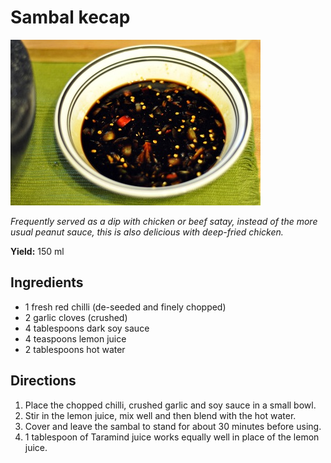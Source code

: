 # Sambal kecap

![Sambal kecap](resources/sambal-kecap.jpg)

*Frequently served as a dip with chicken or beef satay, instead of the more usual peanut sauce, this is also delicious with deep-fried chicken.*

**Yield:** 150 ml

## Ingredients
- 1 fresh red chilli (de-seeded and finely chopped)
- 2 garlic cloves (crushed)
- 4 tablespoons dark soy sauce
- 4 teaspoons lemon juice
- 2 tablespoons hot water

## Directions
1. Place the chopped chilli, crushed garlic and soy sauce in a small bowl.
1. Stir in the lemon juice, mix well and then blend with the hot water.
1. Cover and leave the sambal to stand for about 30 minutes before using.
1. 1 tablespoon of Taramind juice works equally well in place of the lemon juice.